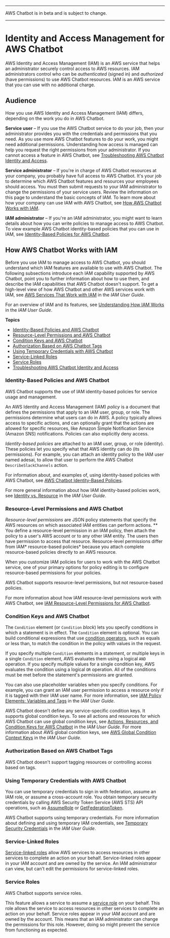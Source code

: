 --------

AWS Chatbot is in beta and is subject to change\.

--------

# Identity and Access Management for AWS Chatbot<a name="security-iam"></a>

AWS Identity and Access Management \(IAM\) is an AWS service that helps an administrator securely control access to AWS resources\. IAM administrators control who can be *authenticated* \(signed in\) and *authorized* \(have permissions\) to use AWS Chatbot resources\. IAM is an AWS service that you can use with no additional charge\.

## Audience<a name="security_iam_audience"></a>

How you use AWS Identity and Access Management \(IAM\) differs, depending on the work you do in AWS Chatbot\.

**Service user** – If you use the AWS Chatbot service to do your job, then your administrator provides you with the credentials and permissions that you need\. As you use more AWS Chatbot features to do your work, you might need additional permissions\. Understanding how access is managed can help you request the right permissions from your administrator\. If you cannot access a feature in AWS Chatbot, see [Troubleshooting AWS Chatbot Identity and Access](security_iam_troubleshoot.md)\.

**Service administrator** – If you're in charge of AWS Chatbot resources at your company, you probably have full access to AWS Chatbot\. It's your job to determine which AWS Chatbot features and resources your employees should access\. You must then submit requests to your IAM administrator to change the permissions of your service users\. Review the information on this page to understand the basic concepts of IAM\. To learn more about how your company can use IAM with AWS Chatbot, see [How AWS Chatbot Works with IAM](#security_iam_service-with-iam)\.

**IAM administrator** – If you're an IAM administrator, you might want to learn details about how you can write policies to manage access to AWS Chatbot\. To view example AWS Chatbot identity\-based policies that you can use in IAM, see [Identity\-Based Policies for AWS Chatbot](security_iam_service-with-iam-id-based-policies.md#security_iam_id-based-policy-examples)\.

## How AWS Chatbot Works with IAM<a name="security_iam_service-with-iam"></a>

Before you use IAM to manage access to AWS Chatbot, you should understand which IAM features are available to use with AWS Chatbot\. The following subsections introduce each IAM capability supported by AWS Chatbot, point you to further information about how to use them, and describe the IAM capabilities that AWS Chatbot doesn't support\. To get a high\-level view of how AWS Chatbot and other AWS services work with IAM, see [AWS Services That Work with IAM](https://docs.aws.amazon.com/IAM/latest/UserGuide/reference_aws-services-that-work-with-iam.html) in the *IAM User Guide*\.

For an overview of IAM and its features, see [Understanding How IAM Works](https://docs.aws.amazon.com/IAM/latest/UserGuide/intro-structure.html) in the *IAM User Guide*\.

**Topics**
+ [Identity\-Based Policies and AWS Chatbot](#identity-based-policies-use-in-chatbot)
+ [Resource\-Level Permissions and AWS Chatbot](#resource-based-policies-use-in-chatbot)
+ [Condition Keys and AWS Chatbot](#security_iam_service-with-iam-id-based-policies-conditionkeys)
+ [Authorization Based on AWS Chatbot Tags](#security_iam_service-with-iam-tags)
+ [Using Temporary Credentials with AWS Chatbot](#security_iam_service-with-iam-roles-tempcreds)
+ [Service\-Linked Roles](#security_iam_service-with-iam-roles-service-linked)
+ [Service Roles](#security_iam_service-with-iam-roles-service)
+ [Troubleshooting AWS Chatbot Identity and Access](security_iam_troubleshoot.md)

### Identity\-Based Policies and AWS Chatbot<a name="identity-based-policies-use-in-chatbot"></a>

AWS Chatbot supports the use of IAM identity\-based policies for service usage and management\.

An AWS Identity and Access Management \(IAM\) *policy* is a document that defines the permissions that apply to an IAM user, group, or role\. The permissions determine what users can do in AWS\. A policy typically allows access to specific actions, and can optionally grant that the actions are allowed for specific resources, like Amazon Simple Notification Service \(Amazon SNS\) notifications\. Policies can also explicitly deny access\. 

*Identity\-based policies* are attached to an IAM user, group, or role \(identity\)\. These policies let you specify what that AWS identity can do \(its permissions\)\. For example, you can attach an identity policy to the IAM user named adesai, to allow that user to perform the AWS Chatbot `DescribeSlackChannels` action\. 

For information about, and examples of, using identity\-based policies with AWS Chatbot, see [AWS Chatbot Identity\-Based Policies](security_iam_service-with-iam-id-based-policies.md)\.

For more general information about how IAM identity\-based policies work, see [Identity vs\. Resource](https://docs.aws.amazon.com/IAM/latest/UserGuide/access_policies_identity-vs-resource.html) in the *IAM User Guide*\.

### Resource\-Level Permissions and AWS Chatbot<a name="resource-based-policies-use-in-chatbot"></a>

*Resource\-level permissions* are JSON policy statements that specify the AWS resources on which associated IAM entities can perform actions\. ** You define a resource\-level permission in an IAM policy, then attach the policy to a user's AWS account or to any other IAM entity\. The users then have permission to access that resource\. Resource\-level permissions differ from IAM* resource\-based policies* because you attach complete resource\-based policies directly to an AWS resource\.

When you customize IAM policies for users to work with the AWS Chatbot service, one of your primary options for policy editing is to configure resource\-based permissions for your policies\. 

AWS Chatbot supports resource\-level permissions, but not resource\-based policies\. 

For more information about how IAM resource\-level permissions work with AWS Chatbot, see [IAM Resource\-Level Permissions for AWS Chatbot](security_iam_service-with-iam-resource-based-policies.md)\.

### Condition Keys and AWS Chatbot<a name="security_iam_service-with-iam-id-based-policies-conditionkeys"></a>

The `Condition` element \(or `Condition` *block*\) lets you specify conditions in which a statement is in effect\. The `Condition` element is optional\. You can build conditional expressions that use [condition operators](https://docs.aws.amazon.com/IAM/latest/UserGuide/reference_policies_elements_condition_operators.html), such as equals or less than, to match the condition in the policy with values in the request\. 

If you specify multiple `Condition` elements in a statement, or multiple keys in a single `Condition` element, AWS evaluates them using a logical `AND` operation\. If you specify multiple values for a single condition key, AWS evaluates the condition using a logical `OR` operation\. All of the conditions must be met before the statement's permissions are granted\.

 You can also use placeholder variables when you specify conditions\. For example, you can grant an IAM user permission to access a resource only if it is tagged with their IAM user name\. For more information, see [IAM Policy Elements: Variables and Tags](https://docs.aws.amazon.com/IAM/latest/UserGuide/reference_policies_variables.html) in the *IAM User Guide*\. 

AWS Chatbot doesn't define any service\-specific condition keys\. It supports global condition keys\. To see all actions and resources for which AWS Chatbot can use global condition keys, see [Actions, Resources, and Condition Keys for AWS Chatbot](https://docs.aws.amazon.com/IAM/latest/UserGuide/list_awschatbot.html#awschatbot-policy-keys) in the *IAM User Guide*\. For more information about AWS global condition keys, see [AWS Global Condition Context Keys](https://docs.aws.amazon.com/IAM/latest/UserGuide/reference_policies_condition-keys.html) in the *IAM User Guide*\.

### Authorization Based on AWS Chatbot Tags<a name="security_iam_service-with-iam-tags"></a>

AWS Chatbot doesn't support tagging resources or controlling access based on tags\.

### Using Temporary Credentials with AWS Chatbot<a name="security_iam_service-with-iam-roles-tempcreds"></a>

You can use temporary credentials to sign in with federation, assume an IAM role, or assume a cross\-account role\. You obtain temporary security credentials by calling AWS Security Token Service \(AWS STS\) API operations, such as [AssumeRole](https://docs.aws.amazon.com/STS/latest/APIReference/API_AssumeRole.html) or [GetFederationToken](https://docs.aws.amazon.com/STS/latest/APIReference/API_GetFederationToken.html)\. 

AWS Chatbot supports using temporary credentials\. For more information about defining and using temporary IAM credentials, see [Temporary Security Credentials](https://docs.aws.amazon.com/IAM/latest/UserGuide/id_credentials_temp.html) in the *IAM User Guide*\. 

### Service\-Linked Roles<a name="security_iam_service-with-iam-roles-service-linked"></a>

[Service\-linked roles](https://docs.aws.amazon.com/IAM/latest/UserGuide/id_roles_terms-and-concepts.html#iam-term-service-linked-role) allow AWS services to access resources in other services to complete an action on your behalf\. Service\-linked roles appear in your IAM account and are owned by the service\. An IAM administrator can view, but can't edit the permissions for service\-linked roles\.

### Service Roles<a name="security_iam_service-with-iam-roles-service"></a>

AWS Chatbot supports service roles\. 

This feature allows a service to assume a [service role](https://docs.aws.amazon.com/IAM/latest/UserGuide/id_roles_terms-and-concepts.html#iam-term-service-role) on your behalf\. This role allows the service to access resources in other services to complete an action on your behalf\. Service roles appear in your IAM account and are owned by the account\. This means that an IAM administrator can change the permissions for this role\. However, doing so might prevent the service from functioning as expected\.
